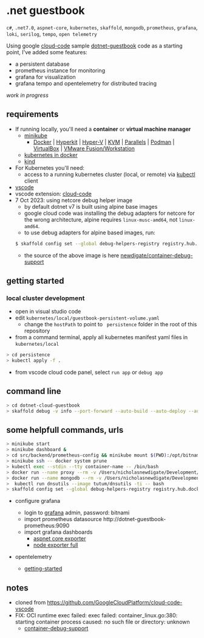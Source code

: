 # .net guestbook 
```c#```, ```.net7.0```, ```aspnet-core```, ```kubernetes```, ```skaffold```, ```mongodb```, ```prometheus```, ```grafana```, ```loki```, ```serilog```, ```tempo```, ```open telemetry```

Using google [cloud-code](https://marketplace.visualstudio.com/items?itemName=GoogleCloudTools.cloudcode) sample [dotnet-guestbook](https://github.com/GoogleCloudPlatform/cloud-code-samples/tree/master/dotnet/dotnet-guestbook) code as a starting point, I've added some features:
  * a persistent database
  * prometheus instance for monitoring
  * grafana for visualization
  * grafana tempo and opentelemetry for distributed tracing

*work in progress*

## requirements
* If running locally, you'll need a **container** or **virtual machine manager**
  * [minikube](https://minikube.sigs.k8s.io/docs/start/)
    * <a href="https://minikube.sigs.k8s.io/docs/drivers/docker/">Docker</a>
    | <a href="https://minikube.sigs.k8s.io/docs/drivers/hyperkit/">Hyperkit</a>
    | <a href="https://minikube.sigs.k8s.io/docs/drivers/hyperv/">Hyper-V</a>
    | <a href="https://minikube.sigs.k8s.io/docs/drivers/kvm2/">KVM</a>
    | <a href="https://minikube.sigs.k8s.io/docs/drivers/parallels/">Parallels</a>
    | <a href="https://minikube.sigs.k8s.io/docs/drivers/podman/">Podman</a>
    | <a href="https://minikube.sigs.k8s.io/docs/drivers/virtualbox/">VirtualBox</a>
    | <a href="https://minikube.sigs.k8s.io/docs/drivers/vmware/">VMware Fusion/Workstation</a>
  * [kubernetes in docker](https://docs.docker.com/desktop/kubernetes/)
  * [kind](https://kind.sigs.k8s.io/docs/user/quick-start/)
* For Kubernetes you'll need:
  * access to a running kubernetes cluster (local, or remote) via [kubectl](https://kubernetes.io/docs/tasks/tools/#kubectl) client
* [vscode](https://code.visualstudio.com/)
* vscode extension: [cloud-code](https://marketplace.visualstudio.com/items?itemName=GoogleCloudTools.cloudcode)
* 7 Oct 2023: using netcore debug helper image 
  * by default dotnet v7 is built using alpine base images
  * google cloud code was installing the debug adapters for netcore for the wrong architecture, alpine requires `linux-musc-amd64`, not `linux-amd64`. 
  * to use debug adapters for alpine based images, run: 
  ``` sh
  $ skaffold config set --global debug-helpers-registry registry.hub.docker.com/nicnewdigate
  ```
    * the source of the above image is here [newdigate/container-debug-support](https://github.com/newdigate/container-debug-support)
## getting started
### local cluster development
* open in visual studio code
* edit ```kubernetes/local/guestbook-persistent-volume.yaml```
  * change the `hostPath` to point to ``` persistence``` folder in the root of this repository
* from a command terminal, apply all kubernetes manifest yaml files in ```kubernetes/local```
``` sh
> cd persistence
> kubectl apply -f .
```
* from vscode cloud code panel, select ```run app``` or ```debug app```

## command line
``` sh
> cd dotnet-cloud-guestbook
> skaffold debug -v info --port-forward --auto-build --auto-deploy --auto-sync --rpc-http-port 57994 --filename skaffold.yaml --wait-for-deletions-max 2m0s --wait-for-connection
```

## some helpfull commands, urls
```sh
> minikube start
> minikube dashboard &
> cd src/backend/prometheus-config && minikube mount $(PWD):/opt/bitnami/prometheus/conf/ &
> minikube ssh -- docker system prune
> kubectl exec --stdin --tty container-name -- /bin/bash
> docker run --name proxy --rm -v /Users/nicholasnewdigate/Development/docker/proxy-cache:/cachedir -p 8000:8000 pmoust/squid-deb-proxy
> docker run --name mongodb --rm -v /Users/nicholasnewdigate/Development/guestbook-dotnet6/persistence/mongodb:/data/db -p 27017:27017 mongo:4
>  kubectl run dnsutils --image tutum/dnsutils -ti -- bash
> skaffold config set --global debug-helpers-registry registry.hub.docker.com/nicnewdigate
```

* configure grafana
  * login to [grafana](http://127.0.0.1:3000) admin, password: bitnami
  * import prometheus datasource http://dotnet-guestbook-prometheus:9090
  * import grafana dashboards
    * [aspnet core exporter](https://grafana.com/grafana/dashboards/10915)
    * [node exporter full](https://grafana.com/grafana/dashboards/1860)

* opentelemetry
  * [getting-started](https://opentelemetry.io/docs/instrumentation/net/getting-started/)

## notes
* cloned from https://github.com/GoogleCloudPlatform/cloud-code-vscode
* FIX: OCI runtime exec failed: exec failed: container_linux.go:380: starting container process caused: no such file or directory: unknown
  * [container-debug-support](https://github.com/GoogleContainerTools/container-debug-support/issues/103#issuecomment-1000968907)

